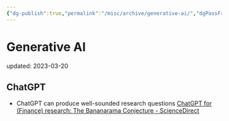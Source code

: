 ```yaml
---
{"dg-publish":true,"permalink":"/misc/archive/generative-ai/","dgPassFrontmatter":true}
---
```



# Generative AI
updated: 2023-03-20


## ChatGPT
- ChatGPT can produce well-sounded research questions [ChatGPT for (Finance) research: The Bananarama Conjecture - ScienceDirect](https://reader.elsevier.com/reader/sd/pii/S1544612323000363?token=F20164920AB53C7F106FC64533940847CBB29E8D6DE378D55732D8071BA1807B10D4633A1534D67BD10A92F85334E26B&originRegion=us-east-1&originCreation=20230320201922)
